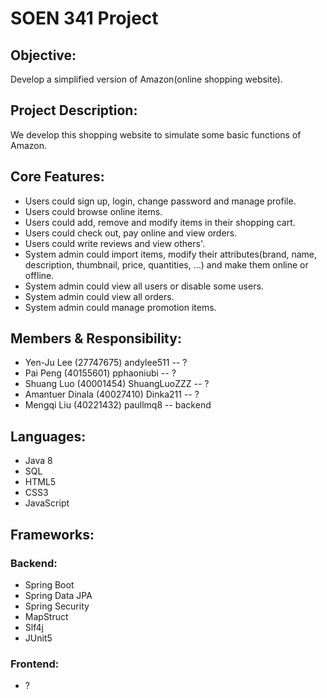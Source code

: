 # SOEN 341 Project

## Objective:

Develop a simplified version of Amazon(online shopping website).

## Project Description:

We develop this shopping website to simulate some basic functions of Amazon.

## Core Features:

 * Users could sign up, login, change password and manage profile.
 * Users could browse online items.
 * Users could add, remove and modify items in their shopping cart.
 * Users could check out, pay online and view orders.
 * Users could write reviews and view others'.
 * System admin could import items, modify their attributes(brand, name, description, thumbnail, price, quantities, ...) and make them online or offline.
 * System admin could view all users or disable some users.
 * System admin could view all orders.
 * System admin could manage promotion items.

## Members & Responsibility:
 * Yen-Ju Lee (27747675) andylee511 -- ?
 * Pai Peng (40155601) pphaoniubi -- ?
 * Shuang Luo (40001454) ShuangLuoZZZ -- ?
 * Amantuer Dinala (40027410) Dinka211 -- ?
 * Mengqi Liu (40221432) paullmq8  -- backend

## Languages:
 * Java 8
 * SQL
 * HTML5
 * CSS3
 * JavaScript

## Frameworks:
### Backend:
 * Spring Boot
 * Spring Data JPA
 * Spring Security
 * MapStruct
 * Slf4j
 * JUnit5

### Frontend:
 * ?
